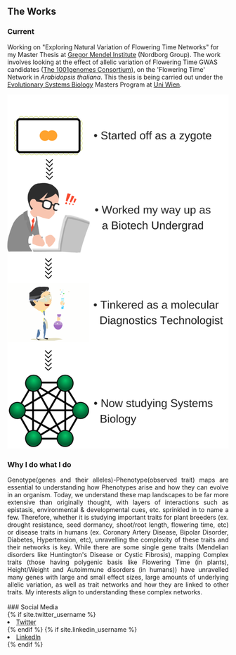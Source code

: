 ## The Works

### Current 
Working on "Exploring Natural Variation of Flowering Time Networks" for my Master Thesis at [Gregor Mendel Institute](https://www.oeaw.ac.at/gmi/) (Nordborg Group). The work involves looking at the effect of allelic variation of Flowering Time GWAS candidates ([The 1001genomes Consortium](https://www.ncbi.nlm.nih.gov/pmc/articles/PMC4949382/)), on the 'Flowering Time' Network in *Arabidopsis thaliana*. This thesis is being carried out under the [Evolutionary Systems Biology](https://evolsysbio.univie.ac.at/) Masters Program at [Uni Wien](https://www.univie.ac.at/en/).

![Alt text](/images/Zygote.png)

### Why I do what I do
<div style="text-align: justify"> Genotype(genes and their alleles)-Phenotype(observed trait) maps are essential to understanding how Phenotypes arise and how they can evolve in an organism. Today, we understand these map landscapes to be far more extensive than originally thought, with layers of interactions such as epistasis, environmental & developmental cues, etc. sprinkled in to name a few. Therefore, whether it is studying important traits for plant breeders (ex. drought resistance, seed dormancy, shoot/root length, flowering time, etc) or disease traits in humans (ex. Coronary Artery Disease, Bipolar Disorder, Diabetes, Hypertension, etc), unravelling the complexity of these traits and their networks is key. While there are some single gene traits (Mendelian disorders like Huntington's Disease or Cystic Fibrosis), mapping Complex traits (those having polygenic basis like Flowering Time (in plants), Height/Weight and Autoimmune disorders (in humans)) have unravelled many genes with large and small effect sizes, large amounts of underlying allelic variation, as well as trait networks and how they are linked to other traits. My interests align to understanding these complex networks. </div>  

<br>
### Social Media
</br>
{% if site.twitter_username %}
  <li>
    <a href="https://twitter.com/{{ site.twitter_username }}">
      <i class="fa fa-twitter"></i> Twitter
    </a>
  </li>
{% endif %}
{% if site.linkedin_username %}
  <li>
    <a href="https://linkedin.com/in/{{ site.linkedin_username }}">
      <i class="fa fa-linkedin"></i> LinkedIn
    </a>
  </li>
{% endif %}
